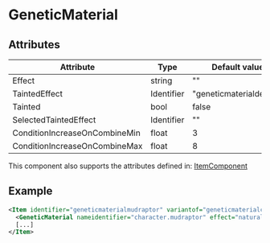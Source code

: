 # GeneticMaterial


## Attributes

| Attribute                     | Type       | Default value           | Description |
|-------------------------------|------------|-------------------------|-------------|
| Effect                        | string     | ""                      |             |
| TaintedEffect                 | Identifier | "geneticmaterialdebuff" |             |
| Tainted                       | bool       | false                   |             |
| SelectedTaintedEffect         | Identifier | ""                      |             |
| ConditionIncreaseOnCombineMin | float      | 3                       |             |
| ConditionIncreaseOnCombineMax | float      | 8                       |             |

This component also supports the attributes defined in: [ItemComponent](ItemComponent.md)


## Example
```xml
<Item identifier="geneticmaterialmudraptor" variantof="geneticmaterialcrawler" nameidentifier="geneticmaterial">
  <GeneticMaterial nameidentifier="character.mudraptor" effect="naturalmeleeweapon" />
  [...]
</Item>
```

